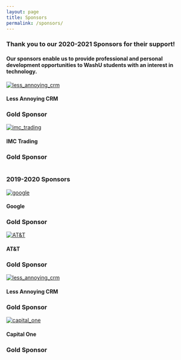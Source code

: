 ```yaml
---
layout: page
title: Sponsors
permalink: /sponsors/
---
```


### Thank you to our 2020-2021 Sponsors for their support! 
#### Our sponsors enable us to provide professional and personal development opportunities to WashU students with an interest in technology.

<div class="row">
  <div class="column">
    <a href="https://www.lessannoyingcrm.com/"><img src="../images/lessannoyingcrm.png" alt='less_annoying_crm' class='sponsor_card' /></a> 
    <h4>Less Annoying CRM</h4>
    <h3 class="gold">Gold Sponsor</h3>
  </div>
  <div class="column">
    <a href="https://www.imc.com/us/"><img src="../images/imctrading.png" alt='imc_trading' class='sponsor_card' /></a> 
    <h4>IMC Trading</h4>
    <h3 class="gold">Gold Sponsor</h3>
  </div>
</div>

### 2019-2020 Sponsors

<div class="row">
  <div class="column">
    <a href="https://www.google.com/"><img src="../images/google.jpg" alt='google' class='sponsor_card' /></a> 
    <h4>Google</h4>
    <h3 class="gold">Gold Sponsor</h3>
  </div>
  <div class="column">
    <a href="https://www.att.com/"><img src="../images/at&t.png" alt='AT&T' class='sponsor_card' /></a> 
    <h4>AT&T</h4>
    <h3 class="gold">Gold Sponsor</h3>
  </div>
  <div class="column">
    <a href="https://www.lessannoyingcrm.com/"><img src="../images/lessannoyingcrm.png" alt='less_annoying_crm' class='sponsor_card' /></a> 
    <h4>Less Annoying CRM</h4>
    <h3 class="gold">Gold Sponsor</h3>
  </div>
</div>
<div class="row">
  <div class="column">
  </div>
  <div class="column">
    <a href="https://www.capitalone.com/"><img src="../images/capitalone.jpg" alt='capital_one' class='sponsor_card' /></a> 
    <h4>Capital One</h4>
    <h3 class="gold">Gold Sponsor</h3>
  </div>
  <div class="column">
  </div>
</div>
